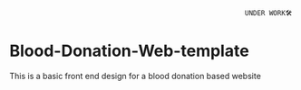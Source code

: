                                                               UNDER WORK🛠

# Blood-Donation-Web-template
This is a basic front end design for a blood donation based website
